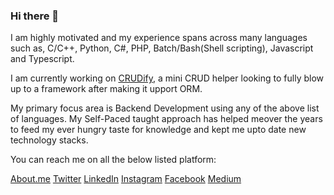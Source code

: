 ### Hi there 👋

I am highly motivated and my experience spans across many languages such as, C/C++, Python, C#, PHP, Batch/Bash(Shell scripting), Javascript and Typescript.

I am currently working on [CRUDify](https://github.com/okoibraun/CRUDify), a mini CRUD helper looking to fully blow up to a framework after making it upport ORM.

My primary focus area is Backend Development using any of the above list of languages. My Self-Paced taught approach has helped meover the years to feed my ever hungry taste for knowledge and kept me upto date new technology stacks.

You can reach me on all the below listed platform:

[About.me](https://about.me/okoibraun)
[Twitter](https://twitter.com/okoibraun)
[LinkedIn](https://linkedin.com/in/okoibraun)
[Instagram](https://instagram.com/okoibraun)
[Facebook](https://facebook.com/okoibraun)
[Medium](https://medium.com/@okoibraun)

<!--
**okoibraun/okoibraun** is a ✨ _special_ ✨ repository because its `README.md` (this file) appears on your GitHub profile.

Here are some ideas to get you started:

- 🔭 I’m currently working on ...
- 🌱 I’m currently learning ...
- 👯 I’m looking to collaborate on ...
- 🤔 I’m looking for help with ...
- 💬 Ask me about ...
- 📫 How to reach me: ...
- 😄 Pronouns: ...
- ⚡ Fun fact: ...
-->
